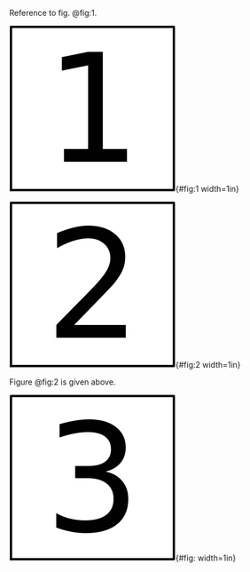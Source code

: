 
Reference to fig. @fig:1.

![The number one.](img/fig-1.png){#fig:1 width=1in}

![The number two.](img/fig-2.png){#fig:2 width=1in}

Figure @fig:2 is given above.

![The number three.](img/fig-3.png){#fig: width=1in}
